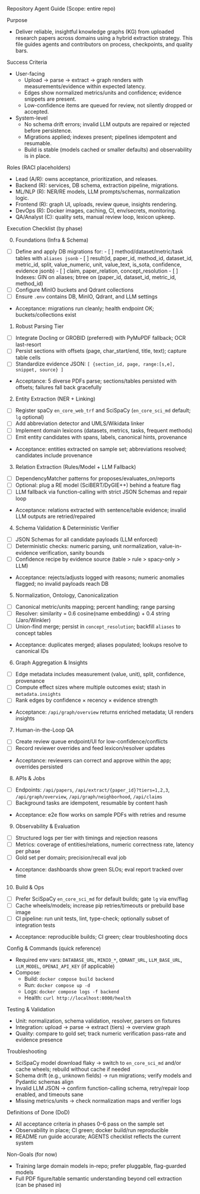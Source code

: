 Repository Agent Guide (Scope: entire repo)

Purpose

- Deliver reliable, insightful knowledge graphs (KG) from uploaded research papers across domains using a hybrid extraction strategy. This file guides agents and contributors on process, checkpoints, and quality bars.

Success Criteria

- User-facing
  - Upload → parse → extract → graph renders with measurements/evidence within expected latency.
  - Edges show normalized metrics/units and confidence; evidence snippets are present.
  - Low-confidence items are queued for review, not silently dropped or accepted.
- System-level
  - No schema drift errors; invalid LLM outputs are repaired or rejected before persistence.
  - Migrations applied; indexes present; pipelines idempotent and resumable.
  - Build is stable (models cached or smaller defaults) and observability is in place.

Roles (RACI placeholders)

- Lead (A/R): owns acceptance, prioritization, and releases.
- Backend (R): services, DB schema, extraction pipeline, migrations.
- ML/NLP (R): NER/RE models, LLM prompts/schemas, normalization logic.
- Frontend (R): graph UI, uploads, review queue, insights rendering.
- DevOps (R): Docker images, caching, CI, env/secrets, monitoring.
- QA/Analyst (C): quality sets, manual review loop, lexicon upkeep.

Execution Checklist (by phase)

0) Foundations (Infra & Schema)

- [ ] Define and apply DB migrations for:
      - [ ] method/dataset/metric/task tables with `aliases jsonb`
      - [ ] result(id, paper_id, method_id, dataset_id, metric_id, split, value_numeric, unit, value_text, is_sota, confidence, evidence jsonb)
      - [ ] claim, paper_relation, concept_resolution
      - [ ] Indexes: GIN on aliases; btree on (paper_id, dataset_id, metric_id, method_id)
- [ ] Configure MinIO buckets and Qdrant collections
- [ ] Ensure `.env` contains DB, MinIO, Qdrant, and LLM settings
- Acceptance: migrations run cleanly; health endpoint OK; buckets/collections exist

1) Robust Parsing Tier

- [ ] Integrate Docling or GROBID (preferred) with PyMuPDF fallback; OCR last-resort
- [ ] Persist sections with offsets (page, char_start/end, title, text); capture table cells
- [ ] Standardize evidence JSON: `[ {section_id, page, range:[s,e], snippet, source} ]`
- Acceptance: 5 diverse PDFs parse; sections/tables persisted with offsets; failures fall back gracefully

2) Entity Extraction (NER + Linking)

- [ ] Register spaCy `en_core_web_trf` and SciSpaCy (`en_core_sci_md` default; `lg` optional)
- [ ] Add abbreviation detector and UMLS/Wikidata linker
- [ ] Implement domain lexicons (datasets, metrics, tasks, frequent methods)
- [ ] Emit entity candidates with spans, labels, canonical hints, provenance
- Acceptance: entities extracted on sample set; abbreviations resolved; candidates include provenance

3) Relation Extraction (Rules/Model + LLM Fallback)

- [ ] DependencyMatcher patterns for proposes/evaluates_on/reports
- [ ] Optional: plug a RE model (SciBERT/DyGIE++) behind a feature flag
- [ ] LLM fallback via function-calling with strict JSON Schemas and repair loop
- Acceptance: relations extracted with sentence/table evidence; invalid LLM outputs are retried/repaired

4) Schema Validation & Deterministic Verifier

- [ ] JSON Schemas for all candidate payloads (LLM enforced)
- [ ] Deterministic checks: numeric parsing, unit normalization, value-in-evidence verification, sanity bounds
- [ ] Confidence recipe by evidence source (table > rule > spacy-only > LLM)
- Acceptance: rejects/adjusts logged with reasons; numeric anomalies flagged; no invalid payloads reach DB

5) Normalization, Ontology, Canonicalization

- [ ] Canonical metric/units mapping; percent handling; range parsing
- [ ] Resolver: similarity = 0.6 cosine(name embedding) + 0.4 string (Jaro/Winkler)
- [ ] Union-find merge; persist in `concept_resolution`; backfill `aliases` to concept tables
- Acceptance: duplicates merged; aliases populated; lookups resolve to canonical IDs

6) Graph Aggregation & Insights

- [ ] Edge metadata includes measurement (value, unit), split, confidence, provenance
- [ ] Compute effect sizes where multiple outcomes exist; stash in `metadata.insights`
- [ ] Rank edges by confidence × recency × evidence strength
- Acceptance: `/api/graph/overview` returns enriched metadata; UI renders insights

7) Human-in-the-Loop QA

- [ ] Create review queue endpoint/UI for low-confidence/conflicts
- [ ] Record reviewer overrides and feed lexicon/resolver updates
- Acceptance: reviewers can correct and approve within the app; overrides persisted

8) APIs & Jobs

- [ ] Endpoints: `/api/papers`, `/api/extract/{paper_id}?tiers=1,2,3`, `/api/graph/overview`, `/api/graph/neighborhood`, `/api/claims`
- [ ] Background tasks are idempotent, resumable by content hash
- Acceptance: e2e flow works on sample PDFs with retries and resume

9) Observability & Evaluation

- [ ] Structured logs per tier with timings and rejection reasons
- [ ] Metrics: coverage of entities/relations, numeric correctness rate, latency per phase
- [ ] Gold set per domain; precision/recall eval job
- Acceptance: dashboards show green SLOs; eval report tracked over time

10) Build & Ops

- [ ] Prefer SciSpaCy `en_core_sci_md` for default builds; gate `lg` via env/flag
- [ ] Cache wheels/models; increase pip retries/timeouts or prebuild base image
- [ ] CI pipeline: run unit tests, lint, type-check; optionally subset of integration tests
- Acceptance: reproducible builds; CI green; clear troubleshooting docs

Config & Commands (quick reference)

- Required env vars: `DATABASE_URL`, `MINIO_*`, `QDRANT_URL`, `LLM_BASE_URL`, `LLM_MODEL`, `OPENAI_API_KEY` (if applicable)
- Compose:
  - Build: `docker compose build backend`
  - Run: `docker compose up -d`
  - Logs: `docker compose logs -f backend`
  - Health: `curl http://localhost:8000/health`

Testing & Validation

- Unit: normalization, schema validation, resolver, parsers on fixtures
- Integration: upload → parse → extract (tiers) → overview graph
- Quality: compare to gold set; track numeric verification pass-rate and evidence presence

Troubleshooting

- SciSpaCy model download flaky → switch to `en_core_sci_md` and/or cache wheels; rebuild without cache if needed
- Schema drift (e.g., unknown fields) → run migrations; verify models and Pydantic schemas align
- Invalid LLM JSON → confirm function-calling schema, retry/repair loop enabled, and timeouts sane
- Missing metrics/units → check normalization maps and verifier logs

Definitions of Done (DoD)

- All acceptance criteria in phases 0–6 pass on the sample set
- Observability in place; CI green; docker build/run reproducible
- README run guide accurate; AGENTS checklist reflects the current system

Non-Goals (for now)

- Training large domain models in-repo; prefer pluggable, flag-guarded models
- Full PDF figure/table semantic understanding beyond cell extraction (can be phased in)

